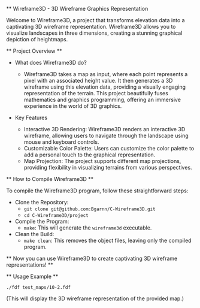 ** Wireframe3D - 3D Wireframe Graphics Representation

Welcome to Wireframe3D, a project that transforms elevation data into a captivating 3D wireframe representation. Wireframe3D allows you to visualize landscapes in three dimensions, creating a stunning graphical depiction of heightmaps.

** Project Overview **

- What does Wireframe3D do?
    - Wireframe3D takes a map as input, where each point represents a pixel with an associated height value. It then generates a 3D wireframe using this elevation data, providing a visually engaging representation of the terrain. This project beautifully fuses mathematics and graphics programming, offering an immersive experience in the world of 3D graphics.

- Key Features
    - Interactive 3D Rendering: Wireframe3D renders an interactive 3D wireframe, allowing users to navigate through the landscape using mouse and keyboard controls.
    - Customizable Color Palette: Users can customize the color palette to add a personal touch to the graphical representation.
    - Map Projection: The project supports different map projections, providing flexibility in visualizing terrains from various perspectives.

** How to Compile Wireframe3D **

To compile the Wireframe3D program, follow these straightforward steps:

  - Clone the Repository:
      - `git clone git@github.com:Bgarnn/C-Wireframe3D.git`
      - `cd C-Wireframe3D/project`
  - Compile the Program:
      - `make`: This will generate the `wireframe3d` executable.
  - Clean the Build:
      - `make clean`: This removes the object files, leaving only the compiled program.

** Now you can use Wireframe3D to create captivating 3D wireframe representations! **

** Usage Example **

`./fdf test_maps/10-2.fdf`


(This will display the 3D wireframe representation of the provided map.)